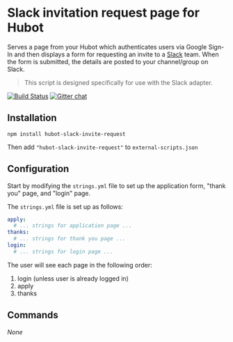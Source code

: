 # Slack invitation request page for Hubot

Serves a page from your Hubot which authenticates users via Google Sign-In and 
then displays a form for requesting an invite to a [Slack](http://slack.com) team.
When the form is submitted, the details are posted to your channel/group on Slack.

> This script is designed specifically for use with the Slack adapter.

[![Build Status](https://travis-ci.org/hubot-scripts/hubot-slack-invite-request.svg)](https://travis-ci.org/hubot-scripts/hubot-slack-invite-request)
[![Gitter chat](https://badges.gitter.im/hubot-scripts/hubot-slack-invite-request.png)](https://gitter.im/hubot-scripts/hubot-slack-invite-request)

## Installation

`npm install hubot-slack-invite-request`

Then add `"hubot-slack-invite-request"` to `external-scripts.json`

## Configuration

Start by modifying the `strings.yml` file to set up the application form, "thank you" page, and "login" page.

The `strings.yml` file is set up as follows:

```yml
apply:
  # ... strings for application page ...
thanks:
  # ... strings for thank you page ...
login:
  # ... strings for login page ...
```

The user will see each page in the following order:

1. login (unless user is already logged in)
2. apply
3. thanks


## Commands

*None*
